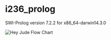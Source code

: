# i236_prolog
SWI-Prolog version 7.2.2 for x86_64-darwin14.3.0

![Hey Jude Flow Chart](
http://40.media.tumblr.com/tumblr_kolo40SQZq1qzy3cwo1_r1_1280.jpg)

